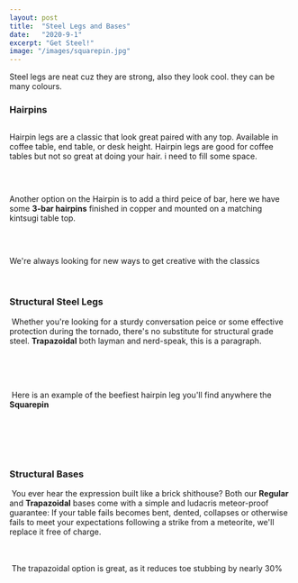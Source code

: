 ```yaml
---
layout: post
title:  "Steel Legs and Bases"
date:   "2020-9-1"
excerpt: "Get Steel!"
image: "/images/squarepin.jpg"
---
```


Steel legs are neat cuz they are strong, also they look cool. they can be many colours. 


### Hairpins
<section><p><a href="{{ "/images/gold-hp-endtables.jpg" | absolute_url }}" data-lightbox="hairpin" data-title="Hairpin"><z class="image left"><img src="{{"/images/gold-hp-endtables-thumb.jpg" | absolute_url }}" alt="" /></z></a>

Hairpin legs are a classic that look great paired with any top. Available in coffee table, end table, or desk height. Hairpin legs are good for coffee tables but not so great at doing your hair. i need to fill some space.</p></section>
<br>
<section><p><a href="{{ "/images/copper-bean-3hp.jpg" | absolute_url }}" data-lightbox="hairpin" data-title="Hairpin"><z class="image right"><img src="{{ "/images/copper-bean-3hp-thumb.jpg" | absolute_url }}" alt="" /></z></a>  
        
Another option on the Hairpin is to add a third peice of bar, here we have some <b>3-bar hairpins</b> finished in copper and mounted on a matching kintsugi table top.</p></section>
<br>
<section><p><a href="{{ "/images/white-dipped-hp.jpg" | absolute_url }}" data-lightbox="hairpin" ><z class="image left"><img src="{{ "/images/white-dipped-hp-thumb.jpg" | absolute_url }}" alt="" /></z></a>

We're always looking for new ways to get creative with the classics</p></section>
<br>

### Structural Steel Legs 
<p><a href="{{ "/images/trap.jpg" | absolute_url }}" data-lightbox="image-3" ><z class="image left"><img src="{{ "/images/trap-thumb.jpg" | absolute_url }}" alt="" /></z></a> Whether you're looking for a sturdy conversation peice or some effective protection during the tornado, there's no substitute for structural grade steel. <b>Trapazoidal</b> both layman and nerd-speak, this is a paragraph.</p>
<br>
<br>
<br>
  <p><a href="{{ "/images/squarepin.jpg" | absolute_url }}" data-lightbox="image-4" ><z class="image right"><img src="{{ "/images/squarepin-thumb.jpg" | absolute_url }}" alt="" /></z></a> Here is an example of the beefiest hairpin leg you'll find anywhere the <b>Squarepin</b> </p>
<br>
<br>
<br>
<br>

### Structural Bases 
<p><span class="image right"><img src="{{ "/images/pic04.jpg" | absolute_url }}" alt="" /></span> You ever hear the expression built like a brick shithouse? Both our <b>Regular</b> and <b>Trapazoidal</b> bases come with a simple and ludacris meteor-proof guarantee: If your table fails becomes bent, dented, collapses or otherwise fails to meet your expectations following a strike from a meteorite, we'll replace it free of charge.   
<br>
<br>
<br>
  <p><span class="image left"><img src="{{ "/images/pic02.jpg" | absolute_url }}" alt="" /></span> The trapazoidal option is great, as it reduces toe stubbing by nearly 30%</p>
<br>
<br>
<br>

